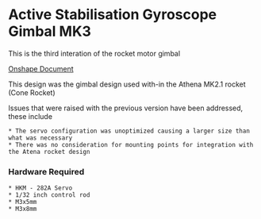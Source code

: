 # Active Stabilisation Gyroscope Gimbal MK3
This is the third interation of the rocket motor gimbal

[Onshape Document](https://cad.onshape.com/documents/ac475682b0dcfe2c53e7e1ff/v/ae08a540f7d8479c9e059f41/e/2e63972efa3253e1ef49b592)

This design was the gimbal design used with-in the Athena MK2.1 rocket (Cone Rocket) 

Issues that were raised with the previous version have been addressed, these include

    * The servo configuration was unoptimized causing a larger size than what was necessary
    * There was no consideration for mounting points for integration with the Atena rocket design


### Hardware Required 

    * HKM - 282A Servo
    * 1/32 inch control rod
    * M3x5mm
    * M3x8mm